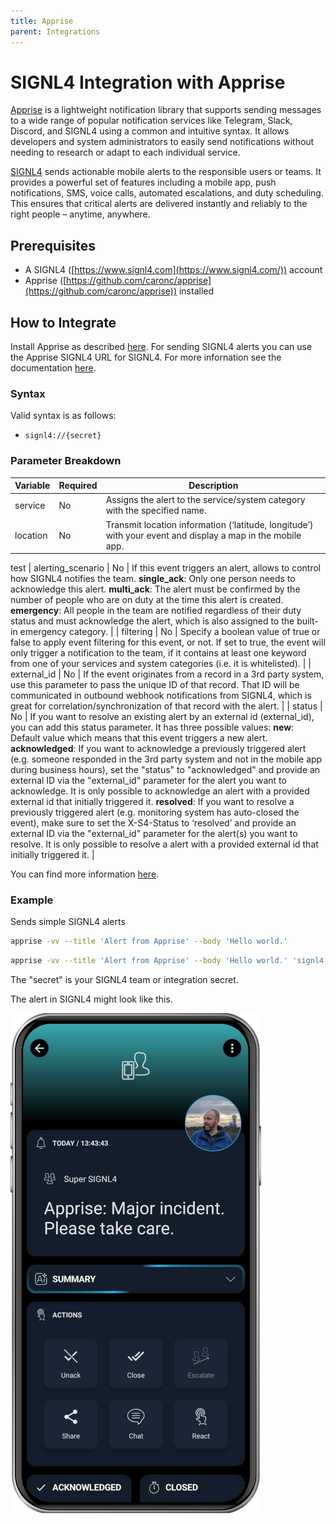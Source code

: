 ```yaml
---
title: Apprise
parent: Integrations
---
```


# SIGNL4 Integration with Apprise

[Apprise](https://github.com/caronc/apprise) is a lightweight notification library that supports sending messages to a wide range of popular notification services like Telegram, Slack, Discord, and SIGNL4 using a common and intuitive syntax. It allows developers and system administrators to easily send notifications without needing to research or adapt to each individual service.

[SIGNL4](https://www.signl4.com) sends actionable mobile alerts to the responsible users or teams. It provides a powerful set of features including a mobile app, push notifications, SMS, voice calls, automated escalations, and duty scheduling. This ensures that critical alerts are delivered instantly and reliably to the right people – anytime, anywhere.

## Prerequisites

- A SIGNL4 ([https://www.signl4.com](https://www.signl4.com/)) account
- Apprise ([https://github.com/caronc/apprise](https://github.com/caronc/apprise)) installed

## How to Integrate

Install Apprise as described [here](https://github.com/caronc/apprise). For sending SIGNL4 alerts you can use the Apprise SIGNL4 URL for SIGNL4. For more infornation see the documentation [here](https://github.com/caronc/apprise/wiki/Notify_signl4).

### Syntax
Valid syntax is as follows:
* `signl4://{secret}`

### Parameter Breakdown
| Variable    | Required | Description |
| ----------- | -------- | ----------- |
| service | No      | Assigns the alert to the service/system category with the specified name. |
| location | No       | Transmit location information (‘latitude, longitude’) with your event and display a map in the mobile app. |

test
| alerting_scenario | No      | If this event triggers an alert, allows to control how SIGNL4 notifies the team. **single_ack**: Only one person needs to acknowledge this alert. **multi_ack**: The alert must be confirmed by the number of people who are on duty at the time this alert is created. **emergency**: All people in the team are notified regardless of their duty status and must acknowledge the alert, which is also assigned to the built-in emergency category. |
| filtering | No      | Specify a boolean value of true or false to apply event filtering for this event, or not. If set to true, the event will only trigger a notification to the team, if it contains at least one keyword from one of your services and system categories (i.e. it is whitelisted). |
| external_id | No      | If the event originates from a record in a 3rd party system, use this parameter to pass the unique ID of that record. That ID will be communicated in outbound webhook notifications from SIGNL4, which is great for correlation/synchronization of that record with the alert. |
| status | No      | If you want to resolve an existing alert by an external id (external_id), you can add this status parameter. It has three possible values: **new**: Default value which means that this event triggers a new alert. **acknowledged**: If you want to acknowledge a previously triggered alert (e.g. someone responded in the 3rd party system and not in the mobile app during business hours), set the "status" to "acknowledged" and provide an external ID via the "external_id" parameter for the alert you want to acknowledge. It is only possible to acknowledge an alert with a provided external id that initially triggered it. **resolved**: If you want to resolve a previously triggered alert (e.g. monitoring system has auto-closed the event), make sure to set the X-S4-Status to ‘resolved’ and provide an external ID via the "external_id" parameter for the alert(s) you want to resolve. It is only possible to resolve a alert with a provided external id that initially triggered it. |

You can find more information [here](https://docs.signl4.com/integrations/webhook/webhook.html).

### Example

Sends simple SIGNL4 alerts

```bash
apprise -vv --title 'Alert from Apprise' --body 'Hello world.'
```

```bash
apprise -vv --title 'Alert from Apprise' --body 'Hello world.' 'signl4://secret?service=IoT&location=52.3984235,13.0544149&external_id=a2&status=new'
```

The "secret" is your SIGNL4 team or integration secret.

The alert in SIGNL4 might look like this.

![SIGNL4 Alert](signl4-apprise.png)



